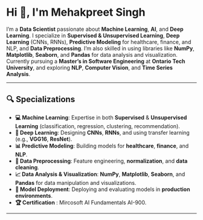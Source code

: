 # Hi 👋, I'm **Mehakpreet Singh**

I’m a **Data Scientist** passionate about **Machine Learning**, **AI**, and **Deep Learning**. I specialize in **Supervised & Unsupervised Learning**, **Deep Learning** (CNNs, RNNs), **Predictive Modeling** for healthcare, finance, and NLP, and **Data Preprocessing**. I’m also skilled in using libraries like **NumPy**, **Matplotlib**, **Seaborn**, and **Pandas** for data analysis and visualization. Currently pursuing a **Master’s in Software Engineering** at **Ontario Tech University**, and exploring **NLP**, **Computer Vision**, and **Time Series Analysis**.

---

## 🔍 **Specializations**  
- **💻 Machine Learning**: Expertise in both **Supervised** & **Unsupervised Learning** (classification, regression, clustering, recommendation).  
- **🧠 Deep Learning**: Designing **CNNs**, **RNNs**, and using transfer learning (e.g., **VGG16**, **ResNet**).  
- **📊 Predictive Modeling**: Building models for **healthcare**, **finance**, and **NLP**.  
- **🔧 Data Preprocessing**: Feature engineering, **normalization**, and **data cleaning**.  
- **📈 Data Analysis & Visualization**: **NumPy**, **Matplotlib**, **Seaborn**, and **Pandas** for data manipulation and visualizations.  
- **🚀 Model Deployment**: Deploying and evaluating models in **production environments**.
- **🏆 Certification** : Mircosoft AI Fundamentals AI-900.
---


</p>


